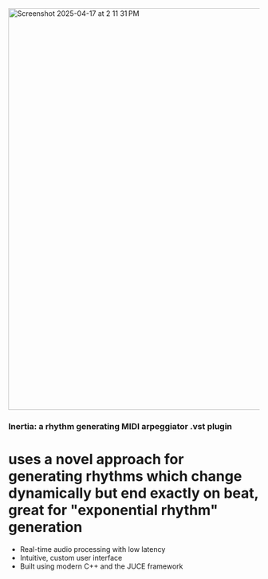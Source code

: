 <img width="806" alt="Screenshot 2025-04-17 at 2 11 31 PM" src="https://github.com/user-attachments/assets/5f6e1496-38d4-47c9-9f93-dc62842213b3" />

### Inertia: a rhythm generating MIDI arpeggiator .vst plugin
# uses a novel approach for generating rhythms which change dynamically but end exactly on beat, great for "exponential rhythm" generation
- Real-time audio processing with low latency
- Intuitive, custom user interface
- Built using modern C++ and the JUCE framework



